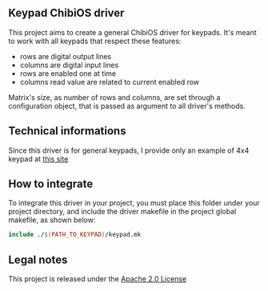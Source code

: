 ## Keypad ChibiOS driver

This project aims to create a general ChibiOS driver for keypads.
It's meant to work with all keypads that respect these features:
* rows are digital output lines
* columns are digital input lines
* rows are enabled one at time
* columns read value are related to current enabled row

Matrix's size, as number of rows and columns, are set through a configuration object,
that is passed as argument to all driver's methods.

## Technical informations

Since this driver is for general keypads, I provide only an example of 4x4 keypad at 
[this site](https://components101.com/misc/4x4-keypad-module-pinout-configuration-features-datasheet)

## How to integrate

To integrate this driver in your project, you must place this folder under your project directory, 
and include the driver makefile in the project global makefile, as shown below:

```makefile
include ./$(PATH_TO_KEYPAD)/keypad.mk
```

## Legal notes

This project is released under the [Apache 2.0 License](http://www.apache.org/licenses/LICENSE-2.0.html)